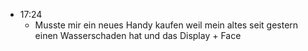 - 17:24
	- Musste mir ein neues Handy kaufen weil mein altes seit gestern einen Wasserschaden hat und das Display + Face